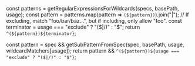 const patterns = getRegularExpressionsForWildcards(specs, basePath, usage);
const pattern = patterns.map(pattern => `(${pattern})`).join("|");
// If excluding, match "foo/bar/baz...", but if including, only allow "foo".
const terminator = usage === "exclude" ? "($|/)" : "$";
return `^(${pattern})${terminator}`;


const pattern = spec && getSubPatternFromSpec(spec, basePath, usage, wildcardMatchers[usage]);
return pattern && `^(${pattern})${usage === "exclude" ? "($|/)" : "$"}`;
